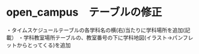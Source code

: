 # open_campus　テーブルの修正
・タイムスケジュールテーブルの各学科名の横(右)当たりに学科場所を追加(記載）
・学科教室場所テーブルの、教室番号の下に学科地図(イラスト→パンフレットからとってくる)を追加
